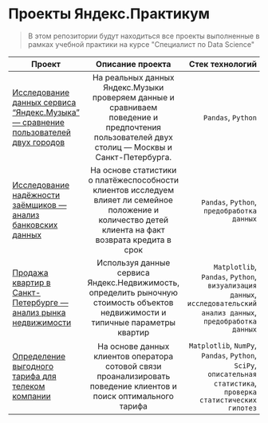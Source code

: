 # Проекты Яндекс.Практикум 
>В этом репозитории будут находиться все проекты выполненные в рамках учебной практики на курсе "Специалист по Data Science"


| Проект   |      Описание проекта     |  Стек технологий |
|----------|:-------------:|------:|
|[Исследование данных сервиса “Яндекс.Музыка” — сравнение пользователей двух городов](https://github.com/milka-de/yandex_practicum/tree/main/yndex_music_proj) | На реальных данных Яндекс.Музыки проверяем данные и сравниваем поведение и предпочтения пользователей двух столиц — Москвы и Санкт-Петербурга. |`Pandas`, `Python`|
| [Исследование надёжности заёмщиков — анализ банковских данных](https://github.com/milka-de/yandex_practicum/tree/main/bank_analysis) |На основе статистики о платёжеспособности клиентов исследуем влияет ли семейное положение и количество детей клиента на факт возврата кредита в срок|`Pandas`, `Python`, `предобработка данных`|
|[Продажа квартир в Санкт-Петербурге — анализ рынка недвижимости](https://github.com/milka-de/yandex_practicum/tree/main/real_property_research)|Используя данные сервиса Яндекс.Недвижимость, определить рыночную стоимость объектов недвижимости и типичные параметры квартир|`Matplotlib`, `Pandas`, `Python`, `визуализация данных`, `исследовательский анализ данных`, `предобработка данных`|
|[Определение выгодного тарифа для телеком компании](https://github.com/milka-de/yandex_practicum/tree/main/favorable_tariff_selection)|На основе данных клиентов оператора сотовой связи проанализировать поведение клиентов и поиск оптимального тарифа|`Matplotlib`, `NumPy`, `Pandas`, `Python`, `SciPy`, `описательная статистика`, `проверка статистических гипотез`|
